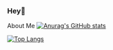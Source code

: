 ### Hey👋
About Me
[![Anurag's GitHub stats](https://github-readme-stats.vercel.app/api?username=SilverBullet19&theme=dark)](https://github.com/anuraghazra/github-readme-stats)

[![Top Langs](https://github-readme-stats.vercel.app/api/top-langs/?username=SilverBullet19&theme=dark)](https://github.com/anuraghazra/github-readme-stats)
